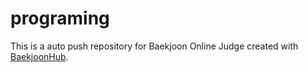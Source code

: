 # programing
This is a auto push repository for Baekjoon Online Judge created with [BaekjoonHub](https://github.com/BaekjoonHub/BaekjoonHub).
